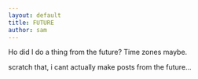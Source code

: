 ```yaml
---
layout: default
title: FUTURE
author: sam
---
```


Ho did I do a thing from the future?
Time zones maybe.

scratch that, i cant actually make posts from the future...
